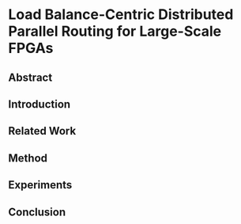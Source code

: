 # Load Balance-Centric Distributed Parallel Routing for Large-Scale FPGAs

## Abstract

## Introduction

## Related Work

## Method

## Experiments

## Conclusion